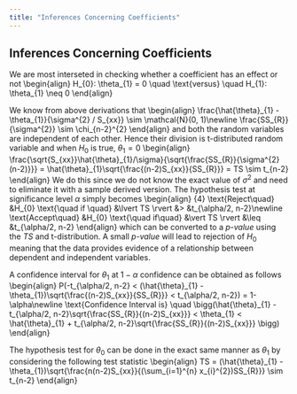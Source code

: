 ```yaml
---
title: "Inferences Concerning Coefficients"
---
```


## Inferences Concerning Coefficients

We are most interseted in checking whether a coefficient has an effect or not
\begin{align}
        H_{0}: \theta_{1} = 0 \quad \text{versus} \quad H_{1}: \theta_{1} \neq 0
    \end{align}

We know from above derivations that
\begin{align}
        \frac{\hat{\theta}\_{1} - \theta_{1}}{\sigma^{2} / S_{xx}} \sim \mathcal{N}(0, 1)\newline
        \frac{SS_{R}}{\sigma^{2}} \sim \chi_{n-2}^{2}
    \end{align}
and both the random variables are independent of each other. Hence their division is t-distributed random variable and when $H_{0}$ is true, $\theta_{1} = 0$
\begin{align}
        \frac{\sqrt{S_{xx}}\hat{\theta}\_{1}/\sigma}{\sqrt{\frac{SS_{R}}{\sigma^{2} (n-2)}}} = \hat{\theta}\_{1}\sqrt{\frac{(n-2)S_{xx}}{SS_{R}}} = TS \sim t_{n-2}
    \end{align}
We do this since we do not know the exact value of $\sigma^{2}$ and need to eliminate it with a sample derived version. The hypothesis test at significance level $\alpha$ simply becomes
\begin{align}
{4}
        \text{Reject\quad} &H_{0} \text{\quad if \quad} &\lvert TS \rvert &> &t_{\alpha/2, n-2}\newline
        \text{Accept\quad} &H_{0} \text{\quad if\quad} &\vert TS \rvert &\leq &t_{\alpha/2, n-2}
    \end{align}
which can be converted to a *p-value* using the $TS$ and t-distribution. A small *p-value* will lead to rejection of $H_{0}$ meaning that the data provides evidence of a relationship between dependent and independent variables.


A confidence interval for $\theta_{1}$ at $1-\alpha$ confidence can be obtained as follows
\begin{align}
        P(-t_{\alpha/2, n-2} < (\hat{\theta}\_{1} - \theta_{1})\sqrt{\frac{(n-2)S_{xx}}{SS_{R}}} < t_{\alpha/2, n-2}) = 1-\alpha\newline
        \text{Confidence Interval is} \quad \bigg(\hat{\theta}\_{1} - t_{\alpha/2, n-2}\sqrt{\frac{SS_{R}}{(n-2)S_{xx}}} < \theta_{1} < \hat{\theta}\_{1} + t_{\alpha/2, n-2}\sqrt{\frac{SS_{R}}{(n-2)S_{xx}}} \bigg)
    \end{align}

The hypothesis test for $\theta_{0}$ can be done in the exact same manner as $\theta_{1}$ by considering the following test statistic
\begin{align}
        TS = (\hat{\theta}\_{1} - \theta_{1})\sqrt{\frac{n(n-2)S_{xx}}{(\sum_{i=1}^{n} x_{i}^{2})SS_{R}}} \sim t_{n-2}
    \end{align}

